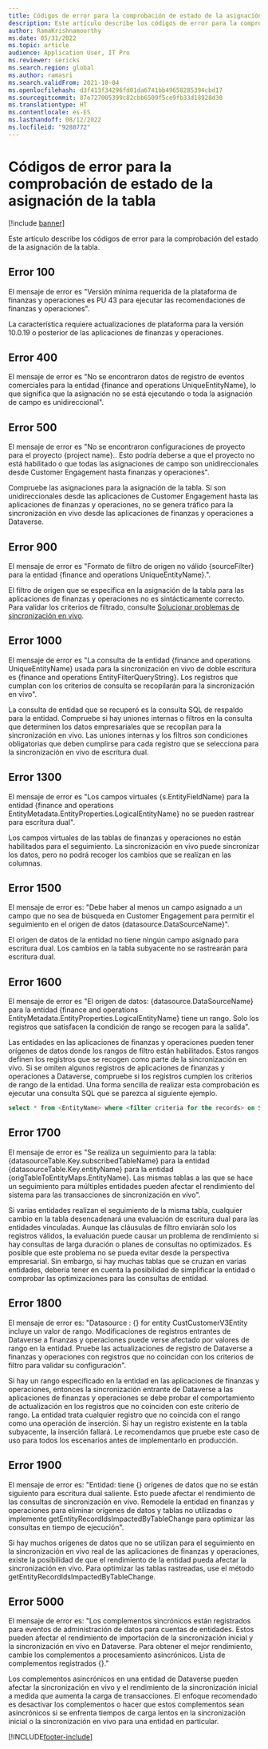 ```yaml
---
title: Códigos de error para la comprobación de estado de la asignación de la tabla
description: Este artículo describe los códigos de error para la comprobación del estado de la asignación de la tabla.
author: RamaKrishnamoorthy
ms.date: 05/31/2022
ms.topic: article
audience: Application User, IT Pro
ms.reviewer: sericks
ms.search.region: global
ms.author: ramasri
ms.search.validFrom: 2021-10-04
ms.openlocfilehash: d3f413f34296fd01da6741bb49658285394cbd17
ms.sourcegitcommit: 87e727005399c82cbb6509f5ce9fb33d18928d30
ms.translationtype: HT
ms.contentlocale: es-ES
ms.lasthandoff: 08/12/2022
ms.locfileid: "9288772"
---
```

# <a name="errors-codes-for-the-table-map-health-check"></a>Códigos de error para la comprobación de estado de la asignación de la tabla

[!include [banner](../../includes/banner.md)]



Este artículo describe los códigos de error para la comprobación del estado de la asignación de la tabla.

## <a name="error-100"></a>Error 100

El mensaje de error es "Versión mínima requerida de la plataforma de finanzas y operaciones es PU 43 para ejecutar las recomendaciones de finanzas y operaciones".

La característica requiere actualizaciones de plataforma para la versión 10.0.19 o posterior de las aplicaciones de finanzas y operaciones.

## <a name="error-400"></a>Error 400

El mensaje de error es "No se encontraron datos de registro de eventos comerciales para la entidad \{finance and operations UniqueEntityName\}, lo que significa que la asignación no se está ejecutando o toda la asignación de campo es unidireccional".

## <a name="error-500"></a>Error 500

El mensaje de error es "No se encontraron configuraciones de proyecto para el proyecto \{project name\}.. Esto podría deberse a que el proyecto no está habilitado o que todas las asignaciones de campo son unidireccionales desde Customer Engagement hasta finanzas y operaciones".

Compruebe las asignaciones para la asignación de la tabla. Si son unidireccionales desde las aplicaciones de Customer Engagement hasta las aplicaciones de finanzas y operaciones, no se genera tráfico para la sincronización en vivo desde las aplicaciones de finanzas y operaciones a Dataverse.

## <a name="error-900"></a>Error 900

El mensaje de error es "Formato de filtro de origen no válido \{sourceFilter\} para la entidad \{finance and operations UniqueEntityName\}.".

El filtro de origen que se especifica en la asignación de la tabla para las aplicaciones de finanzas y operaciones no es sintácticamente correcto. Para validar los criterios de filtrado, consulte [Solucionar problemas de sincronización en vivo](dual-write-troubleshooting-live-sync.md#live-synchronization-issues-that-are-caused-by-incorrect-query-filter-syntax-on-the-dual-write-maps).

## <a name="error-1000"></a>Error 1000

El mensaje de error es "La consulta de la entidad \{finance and operations UniqueEntityName\} usada para la sincronización en vivo de doble escritura es \{finance and operations EntityFilterQueryString\}. Los registros que cumplan con los criterios de consulta se recopilarán para la sincronización en vivo".

La consulta de entidad que se recuperó es la consulta SQL de respaldo para la entidad. Compruebe si hay uniones internas o filtros en la consulta que determinen los datos empresariales que se recopilan para la sincronización en vivo. Las uniones internas y los filtros son condiciones obligatorias que deben cumplirse para cada registro que se selecciona para la sincronización en vivo de escritura dual.

## <a name="error-1300"></a>Error 1300

El mensaje de error es "Los campos virtuales \{s.EntityFieldName\} para la entidad \{finance and operations EntityMetadata.EntityProperties.LogicalEntityName\} no se pueden rastrear para escritura dual".

Los campos virtuales de las tablas de finanzas y operaciones no están habilitados para el seguimiento. La sincronización en vivo puede sincronizar los datos, pero no podrá recoger los cambios que se realizan en las columnas.

## <a name="error-1500"></a>Error 1500

El mensaje de error es: "Debe haber al menos un campo asignado a un campo que no sea de búsqueda en Customer Engagement para permitir el seguimiento en el origen de datos \{datasource.DataSourceName\}".

El origen de datos de la entidad no tiene ningún campo asignado para escritura dual. Los cambios en la tabla subyacente no se rastrearán para escritura dual.

## <a name="error-1600"></a>Error 1600

El mensaje de error es "El origen de datos: \{datasource.DataSourceName\} para la entidad \{finance and operations EntityMetadata.EntityProperties.LogicalEntityName\} tiene un rango. Solo los registros que satisfacen la condición de rango se recogen para la salida".

Las entidades en las aplicaciones de finanzas y operaciones pueden tener orígenes de datos donde los rangos de filtro están habilitados. Estos rangos definen los registros que se recogen como parte de la sincronización en vivo. Si se omiten algunos registros de aplicaciones de finanzas y operaciones a Dataverse, compruebe si los registros cumplen los criterios de rango de la entidad. Una forma sencilla de realizar esta comprobación es ejecutar una consulta SQL que se parezca al siguiente ejemplo.

```sql
select * from <EntityName> where <filter criteria for the records> on SQL.
```

## <a name="error-1700"></a>Error 1700

El mensaje de error es "Se realiza un seguimiento para la tabla: \{datasourceTable.Key.subscribedTableName\} para la entidad \{datasourceTable.Key.entityName\} para la entidad \{origTableToEntityMaps.EntityName\}. Las mismas tablas a las que se hace un seguimiento para múltiples entidades pueden afectar el rendimiento del sistema para las transacciones de sincronización en vivo".

Si varias entidades realizan el seguimiento de la misma tabla, cualquier cambio en la tabla desencadenará una evaluación de escritura dual para las entidades vinculadas. Aunque las cláusulas de filtro enviarán solo los registros válidos, la evaluación puede causar un problema de rendimiento si hay consultas de larga duración o planes de consultas no optimizados. Es posible que este problema no se pueda evitar desde la perspectiva empresarial. Sin embargo, si hay muchas tablas que se cruzan en varias entidades, debería tener en cuenta la posibilidad de simplificar la entidad o comprobar las optimizaciones para las consultas de entidad.

## <a name="error-1800"></a>Error 1800
El mensaje de error es: "Datasource : {} for entity CustCustomerV3Entity incluye un valor de rango. Modificaciones de registros entrantes de Dataverse a finanzas y operaciones puede verse afectado por valores de rango en la entidad. Pruebe las actualizaciones de registro de Dataverse a finanzas y operaciones con registros que no coincidan con los criterios de filtro para validar su configuración".

Si hay un rango especificado en la entidad en las aplicaciones de finanzas y operaciones, entonces la sincronización entrante de Dataverse a las aplicaciones de finanzas y operaciones se debe probar el comportamiento de actualización en los registros que no coinciden con este criterio de rango. La entidad trata cualquier registro que no coincida con el rango como una operación de inserción. Si hay un registro existente en la tabla subyacente, la inserción fallará. Le recomendamos que pruebe este caso de uso para todos los escenarios antes de implementarlo en producción.

## <a name="error-1900"></a>Error 1900
El mensaje de error es: "Entidad: tiene {} orígenes de datos que no se están siguiento para escritura dual saliente. Esto puede afectar el rendimiento de las consultas de sincronización en vivo. Remodele la entidad en finanzas y operaciones para eliminar orígenes de datos y tablas no utilizadas o implemente getEntityRecordIdsImpactedByTableChange para optimizar las consultas en tiempo de ejecución".

Si hay muchos orígenes de datos que no se utilizan para el seguimiento en la sincronización en vivo real de las aplicaciones de finanzas y operaciones, existe la posibilidad de que el rendimiento de la entidad pueda afectar la sincronización en vivo. Para optimizar las tablas rastreadas, use el método getEntityRecordIdsImpactedByTableChange.

## <a name="error-5000"></a>Error 5000
El mensaje de error es: "Los complementos sincrónicos están registrados para eventos de administración de datos para cuentas de entidades. Estos pueden afectar el rendimiento de importación de la sincronización inicial y la sincronización en vivo en Dataverse. Para obtener el mejor rendimiento, cambie los complementos a procesamiento asincrónicos. Lista de complementos registrados {}."

Los complementos asincrónicos en una entidad de Dataverse pueden afectar la sincronización en vivo y el rendimiento de la sincronización inicial a medida que aumenta la carga de transacciones. El enfoque recomendado es desactivar los complementos o hacer que estos complementos sean asincrónicos si se enfrenta tiempos de carga lentos en la sincronización inicial o la sincronización en vivo para una entidad en particular.

[!INCLUDE[footer-include](../../../../includes/footer-banner.md)]

